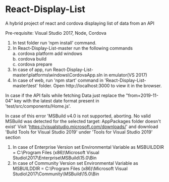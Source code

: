 # React-Display-List

A hybrid project of react and cordova displaying list of data from an API

Pre-requisite: Visual Studio 2017, Node, Cordova

1. In test folder run ‘npm install’ command.
2. In  React-Display-List-master run the following commands <br />
a. cordova platform add windows <br />
b. cordova build <br />
c. cordova prepare <br />
3. In case of app, run React-Display-List-master\platforms\windows\CordovaApp.sln in emulator(VS 2017)
4. In case of web, run 'npm start' command in 'React-Display-List-master\test' folder.
   Open http://localhost:3000 to view it in the browser.
   
In case if the API fails while fetching Data just replace the "from=2019-11-04" key with the latest date format present in 'test/src/components/Home.js'.

In case of this error 
'MSBuild v4.0 is not supported, aborting.
 No valid MSBuild was detected for the selected target: AppPackages folder doesn't exist' 
 Visit 'https://visualstudio.microsoft.com/downloads/' and download 'Build Tools for Visual Studio 2019'
 under 'Tools for Visual Studio 2019' section
1. In case of Enterprise Version set Environmental Variable as MSBUILDDIR = C:\Program Files (x86)\Microsoft Visual Studio\2017\Enterprise\MSBuild\15.0\Bin
2. In case of Community Version set Environmental Variable as MSBUILDDIR = C:\Program Files (x86)\Microsoft Visual Studio\2017\Community\MSBuild\15.0\Bin
